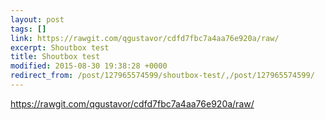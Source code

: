 ```yaml
---
layout: post
tags: []
link: https://rawgit.com/qgustavor/cdfd7fbc7a4aa76e920a/raw/
excerpt: Shoutbox test
title: Shoutbox test
modified: 2015-08-30 19:38:28 +0000
redirect_from: /post/127965574599/shoutbox-test/,/post/127965574599/
---
```


<https://rawgit.com/qgustavor/cdfd7fbc7a4aa76e920a/raw/>

